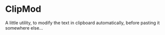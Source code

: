 # ClipMod
A little utility, to modify the text in clipboard automatically, before pasting it somewhere else...
